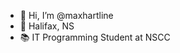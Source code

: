 - 👋 Hi, I’m @maxhartline
- 🌱 Halifax, NS
- 📚 IT Programming Student at NSCC
  
<!---
maxhartline/maxhartline is a ✨ special ✨ repository because its `README.md` (this file) appears on your GitHub profile.
You can click the Preview link to take a look at your changes.
--->
